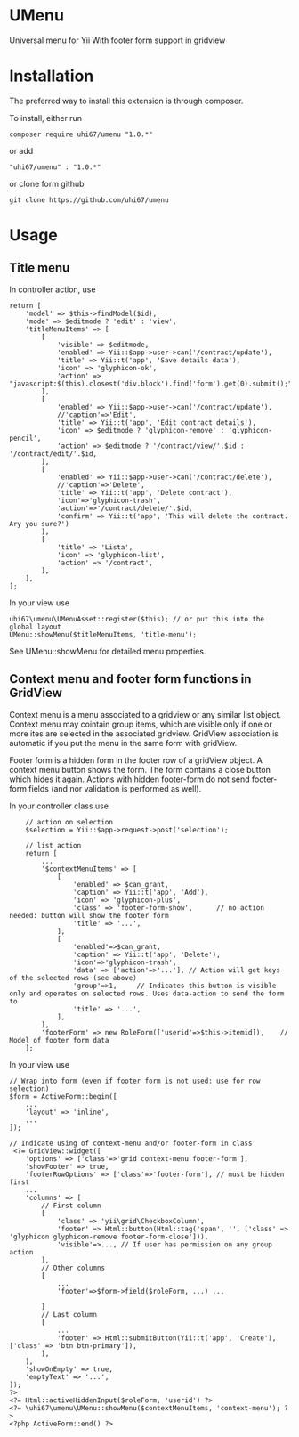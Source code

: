 # UMenu
Universal menu for Yii
With footer form support in gridview

# Installation

The preferred way to install this extension is through composer.

To install, either run

    composer require uhi67/umenu "1.0.*" 

or add

    "uhi67/umenu" : "1.0.*"

or clone form github

    git clone https://github.com/uhi67/umenu
    
# Usage

## Title menu

In controller action, use

    return [
        'model' => $this->findModel($id),
        'mode' => $editmode ? 'edit' : 'view',
		'titleMenuItems' => [
			[
				'visible' => $editmode, 
				'enabled' => Yii::$app->user->can('/contract/update'), 
				'title' => Yii::t('app', 'Save details data'), 
				'icon' => 'glyphicon-ok', 
				'action' => "javascript:$(this).closest('div.block').find('form').get(0).submit();",
			],
			[
				'enabled' => Yii::$app->user->can('/contract/update'), 
				//'caption'=>'Edit', 
				'title' => Yii::t('app', 'Edit contract details'), 
				'icon' => $editmode ? 'glyphicon-remove' : 'glyphicon-pencil', 
				'action' => $editmode ? '/contract/view/'.$id : '/contract/edit/'.$id,
			],
			[
				'enabled' => Yii::$app->user->can('/contract/delete'), 
				//'caption'=>'Delete', 
				'title' => Yii::t('app', 'Delete contract'), 
				'icon'=>'glyphicon-trash', 
				'action'=>'/contract/delete/'.$id, 
				'confirm' => Yii::t('app', 'This will delete the contract. Ary you sure?')
			],
			[
				'title' => 'Lista',
				'icon' => 'glyphicon-list',
				'action' => '/contract',
			],
		],
	];

In your view use

	uhi67\umenu\UMenuAsset::register($this); // or put this into the global layout 
	UMenu::showMenu($titleMenuItems, 'title-menu');

See UMenu::showMenu for detailed menu properties.

## Context menu and footer form functions in GridView

Context menu is a menu associated to a gridview or any similar list object.
Context menu may cointain group items, which are visible only if one or more ites are selected in the associated gridview.
GridView association is automatic if you put the menu in the same form with gridView.

Footer form is a hidden form in the footer row of a gridView object.
A context menu button shows the form. The form contains a close button which hides it again.
Actions with hidden footer-form do not send footer-form fields (and nor validation is performed as well). 

In your controller class use

		// action on selection
		$selection = Yii::$app->request->post('selection');		

		// list action
		return [
			...
			'$contextMenuItems' => [
				[
					'enabled' => $can_grant, 
					'caption' => Yii::t('app', 'Add'),
					'icon' => 'glyphicon-plus', 
					'class' => 'footer-form-show', 		// no action needed: button will show the footer form
					'title' => '...',
				],
				[
					'enabled'=>$can_grant, 
					'caption' => Yii::t('app', 'Delete'), 
					'icon'=>'glyphicon-trash',
					'data' => ['action'=>'...'], // Action will get keys of the selected rows (see above)
					'group'=>1, 	// Indicates this button is visible only and operates on selected rows. Uses data-action to send the form to
					'title' => '...',
				],
			],
			'footerForm' => new RoleForm(['userid'=>$this->itemid]),	// Model of footer form data
		];

In your view use

	// Wrap into form (even if footer form is not used: use for row selection)
	$form = ActiveForm::begin([
		...
	    'layout' => 'inline',
	    ...
	]);
	
	// Indicate using of context-menu and/or footer-form in class 
	 <?= GridView::widget([ 
		'options' => ['class'=>'grid context-menu footer-form'],
		'showFooter' => true,
		'footerRowOptions' => ['class'=>'footer-form'],	// must be hidden first
		...
		'columns' => [
			// First column
			[
				'class' => 'yii\grid\CheckboxColumn',
				'footer' => Html::button(Html::tag('span', '', ['class' => 'glyphicon glyphicon-remove footer-form-close'])),
				'visible'=>...,	// If user has permission on any group action
			],
			// Other columns
			[
				...
				'footer'=>$form->field($roleForm, ...) ... 
				
			]
			// Last column
			[
				...
				'footer' => Html::submitButton(Yii::t('app', 'Create'), ['class' => 'btn btn-primary']),
			],
		],
		'showOnEmpty' => true,
		'emptyText' => '...',
	]);
	?>
	<?= Html::activeHiddenInput($roleForm, 'userid') ?>
	<?= \uhi67\umenu\UMenu::showMenu($contextMenuItems, 'context-menu'); ?>
	<?php ActiveForm::end() ?>
